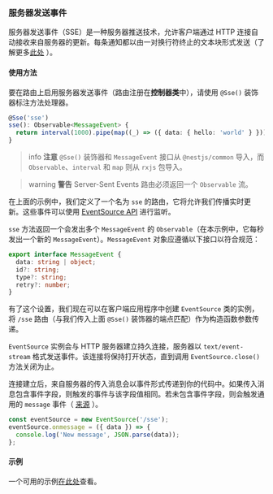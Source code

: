 ### 服务器发送事件

服务器发送事件（SSE）是一种服务器推送技术，允许客户端通过 HTTP 连接自动接收来自服务器的更新。每条通知都以由一对换行符终止的文本块形式发送（了解更多[此处](https://developer.mozilla.org/en-US/docs/Web/API/Server-sent_events) ）。

#### 使用方法

要在路由上启用服务器发送事件（路由注册在**控制器类**中），请使用 `@Sse()` 装饰器标注方法处理器。

```typescript
@Sse('sse')
sse(): Observable<MessageEvent> {
  return interval(1000).pipe(map((_) => ({ data: { hello: 'world' } })));
}
```

> info **注意** `@Sse()` 装饰器和 `MessageEvent` 接口从 `@nestjs/common` 导入，而 `Observable`、`interval` 和 `map` 则从 `rxjs` 包导入。

> warning **警告** Server-Sent Events 路由必须返回一个 `Observable` 流。

在上面的示例中，我们定义了一个名为 `sse` 的路由，它将允许我们传播实时更新。这些事件可以使用 [EventSource API](https://developer.mozilla.org/en-US/docs/Web/API/EventSource) 进行监听。

`sse` 方法返回一个会发出多个 `MessageEvent` 的 `Observable`（在本示例中，它每秒发出一个新的 `MessageEvent`）。`MessageEvent` 对象应遵循以下接口以符合规范：

```typescript
export interface MessageEvent {
  data: string | object;
  id?: string;
  type?: string;
  retry?: number;
}
```

有了这个设置，我们现在可以在客户端应用程序中创建 `EventSource` 类的实例，将 `/sse` 路由（与我们传入上面 `@Sse()` 装饰器的端点匹配）作为构造函数参数传递。

`EventSource` 实例会与 HTTP 服务器建立持久连接，服务器以 `text/event-stream` 格式发送事件。该连接将保持打开状态，直到调用 `EventSource.close()` 方法关闭为止。

连接建立后，来自服务器的传入消息会以事件形式传递到你的代码中。如果传入消息包含事件字段，则触发的事件与该字段值相同。若未包含事件字段，则会触发通用的 `message` 事件（ [来源](https://developer.mozilla.org/en-US/docs/Web/API/EventSource) ）。

```javascript
const eventSource = new EventSource('/sse');
eventSource.onmessage = ({ data }) => {
  console.log('New message', JSON.parse(data));
};
```

#### 示例

一个可用的示例[在此处](https://github.com/nestjs/nest/tree/master/sample/28-sse)查看。
